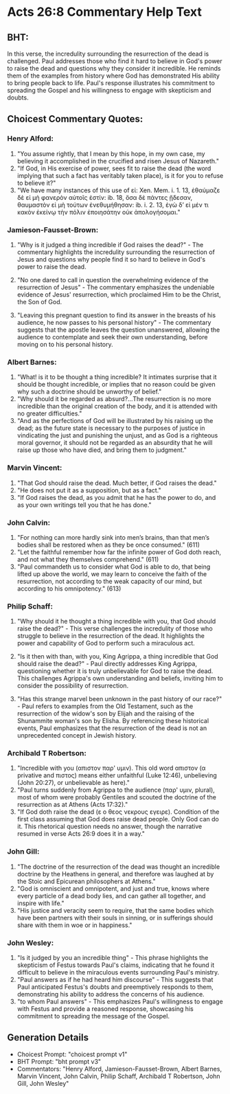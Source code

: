 # Acts 26:8 Commentary Help Text

## BHT:
In this verse, the incredulity surrounding the resurrection of the dead is challenged. Paul addresses those who find it hard to believe in God's power to raise the dead and questions why they consider it incredible. He reminds them of the examples from history where God has demonstrated His ability to bring people back to life. Paul's response illustrates his commitment to spreading the Gospel and his willingness to engage with skepticism and doubts.

## Choicest Commentary Quotes:
### Henry Alford:
1. "You assume rightly, that I mean by this hope, in my own case, my believing it accomplished in the crucified and risen Jesus of Nazareth."
2. "If God, in His exercise of power, sees fit to raise the dead (the word implying that such a fact has veritably taken place), is it for you to refuse to believe it?"
3. "We have many instances of this use of εἰ: Xen. Mem. i. 1. 13, ἐθαύμαζε δὲ εἰ μὴ φανερὸν αὐτοῖς ἐστίν: ib. 18, ὅσα δὲ πάντες ᾔδεσαν, θαυμαστὸν εἰ μὴ τούτων ἐνεθυμήθησαν: ib. i. 2. 13, ἐγὼ δʼ εἰ μέν τι κακὸν ἐκείνῳ τὴν πόλιν ἐποιησάτην οὐκ ἀπολογήσομαι."

### Jamieson-Fausset-Brown:
1. "Why is it judged a thing incredible if God raises the dead?" - The commentary highlights the incredulity surrounding the resurrection of Jesus and questions why people find it so hard to believe in God's power to raise the dead.

2. "No one dared to call in question the overwhelming evidence of the resurrection of Jesus" - The commentary emphasizes the undeniable evidence of Jesus' resurrection, which proclaimed Him to be the Christ, the Son of God.

3. "Leaving this pregnant question to find its answer in the breasts of his audience, he now passes to his personal history" - The commentary suggests that the apostle leaves the question unanswered, allowing the audience to contemplate and seek their own understanding, before moving on to his personal history.

### Albert Barnes:
1. "What! is it to be thought a thing incredible? It intimates surprise that it should be thought incredible, or implies that no reason could be given why such a doctrine should be unworthy of belief."
2. "Why should it be regarded as absurd?...The resurrection is no more incredible than the original creation of the body, and it is attended with no greater difficulties."
3. "And as the perfections of God will be illustrated by his raising up the dead; as the future state is necessary to the purposes of justice in vindicating the just and punishing the unjust, and as God is a righteous moral governor, it should not be regarded as an absurdity that he will raise up those who have died, and bring them to judgment."

### Marvin Vincent:
1. "That God should raise the dead. Much better, if God raises the dead." 
2. "He does not put it as a supposition, but as a fact." 
3. "If God raises the dead, as you admit that he has the power to do, and as your own writings tell you that he has done."

### John Calvin:
1. "For nothing can more hardly sink into men’s brains, than that men’s bodies shall be restored when as they be once consumed." (611)
2. "Let the faithful remember how far the infinite power of God doth reach, and not what they themselves comprehend." (611)
3. "Paul commandeth us to consider what God is able to do, that being lifted up above the world, we may learn to conceive the faith of the resurrection, not according to the weak capacity of our mind, but according to his omnipotency." (613)

### Philip Schaff:
1. "Why should it he thought a thing incredible with you, that God should raise the dead?" - This verse challenges the incredulity of those who struggle to believe in the resurrection of the dead. It highlights the power and capability of God to perform such a miraculous act.

2. "Is it then with than, with you, King Agrippa, a thing incredible that God should raise the dead?" - Paul directly addresses King Agrippa, questioning whether it is truly unbelievable for God to raise the dead. This challenges Agrippa's own understanding and beliefs, inviting him to consider the possibility of resurrection.

3. "Has this strange marvel been unknown in the past history of our race?" - Paul refers to examples from the Old Testament, such as the resurrection of the widow's son by Elijah and the raising of the Shunammite woman's son by Elisha. By referencing these historical events, Paul emphasizes that the resurrection of the dead is not an unprecedented concept in Jewish history.

### Archibald T Robertson:
1. "Incredible with you (απιστον παρ' υμιν). This old word απιστον (α privative and πιστος) means either unfaithful (Luke 12:46), unbelieving (John 20:27), or unbelievable as here)." 
2. "Paul turns suddenly from Agrippa to the audience (παρ' υμιν, plural), most of whom were probably Gentiles and scouted the doctrine of the resurrection as at Athens (Acts 17:32)." 
3. "If God doth raise the dead (ε ο θεος νεκρους εγειρε). Condition of the first class assuming that God does raise dead people. Only God can do it. This rhetorical question needs no answer, though the narrative resumed in verse Acts 26:9 does it in a way."

### John Gill:
1. "The doctrine of the resurrection of the dead was thought an incredible doctrine by the Heathens in general, and therefore was laughed at by the Stoic and Epicurean philosophers at Athens."
2. "God is omniscient and omnipotent, and just and true, knows where every particle of a dead body lies, and can gather all together, and inspire with life."
3. "His justice and veracity seem to require, that the same bodies which have been partners with their souls in sinning, or in sufferings should share with them in woe or in happiness."

### John Wesley:
1. "Is it judged by you an incredible thing" - This phrase highlights the skepticism of Festus towards Paul's claims, indicating that he found it difficult to believe in the miraculous events surrounding Paul's ministry.
2. "Paul answers as if he had heard him discourse" - This suggests that Paul anticipated Festus's doubts and preemptively responds to them, demonstrating his ability to address the concerns of his audience.
3. "to whom Paul answers" - This emphasizes Paul's willingness to engage with Festus and provide a reasoned response, showcasing his commitment to spreading the message of the Gospel.


## Generation Details
- Choicest Prompt: "choicest prompt v1"
- BHT Prompt: "bht prompt v3"
- Commentators: "Henry Alford, Jamieson-Fausset-Brown, Albert Barnes, Marvin Vincent, John Calvin, Philip Schaff, Archibald T Robertson, John Gill, John Wesley"
